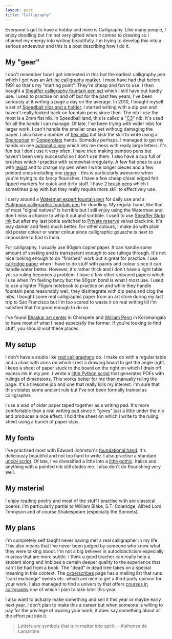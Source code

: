 ```yaml
---
layout: post
title: "Calligraphy"
---
```


Everyone's got to have a hobby and mine is Calligraphy. Like many people, I enjoy doodling but I'm not very gifted when it comes to drawing so I channel my energy into writing beautifully. I'm trying to develop this into a serious endeavour and this is a post describing how I do it. 

My "gear"
---------

I don't remember how I got interested in this but the earliest calligraphy pen which I got was an [Artline calligraphy marker](http://www.stationery.com.ph/stationery/sites/default/files/10011629_EK241-244_Artline-Calligraphy-Pen.jpg). I must have had that before 1991 so that's my "starting point". They're cheap and fun to use. I then bought a [Sheaffer calligraphy fountain pen set](http://i.oodleimg.com/item/2807823680u_1x424x360f?1321141159) which I still have but hardly use. I used to practise on and off but for the past few years, I've been seriously at it writing a page a day on the average. In 2010, I bought myself a set of [Speedball nibs and a holder](http://www.amazon.com/Speedball-Calligraphy-No-1-Artists-Project/dp/B001QWUHF4/ref=sr_1_3?s=arts-crafts&ie=UTF8&qid=1335633631&sr=1-3). I started writing with a dip pen and haven't really looked back on fountain pens since then. The nib I use the most is a 2mm flat nib. In Speedball land, this is called a "[C3](http://images.nitrosell.com/product_images/3/575/large-speedball_calligraphy_nibs_c.jpg)" nib. It's used for all the hands I can manage. Of late, I've been trying with wider nibs for larger work. I can't handle the smaller ones yet withoug damaging the paper. I also have a number of [flex nibs](https://www.currys.com/Products/Media/fl%5CAMI%5CFLEXTIPS.jpg) but lack the skill to write using a [Spencerian](http://www.billscalligraphy.com/Introduction/SpencerianEnvelope.gif) or [Copperplate](http://www.scribblers.co.uk/blog/wp-content/uploads/2009/01/copperplate-alphabet.jpg) hands. Someday perhaps. I managed to get my hands on one [automatic pen](http://www.automaticpens.co.uk/) which lets me mess with really large letters. It's fun but I don't use it very often. I have tried making bamboo pens but haven't been very successful so I don't use them. I also have a cup full of brushes which I practise with somewhat irregularly. A few flat ones to use with [resist](http://painting.about.com/od/artglossarym/g/defmaskingfluid.htm) and to charge my pen when I write longer pieces and a few pointed ones including one [rigger](http://painting.about.com/od/artsupplies/ig/Intro-to-Art-Paint-Brushes/Brush-Rigger.htm) - this is particularly awesome when you're trying to do fancy flourishes. I have a few cheap chisel edged felt tipped markers for quick and dirty stuff. I have 2 [brush pens](http://ecx.images-amazon.com/images/I/21JWkuy5N6L._SL500_AA300_.jpg) which I sometimes play with but they really require more skill to effectively use. 

I carry around a [Waterman expert fountain pen](http://www.stylusfinepens.com/writing/waterman/395-waterman-expert-fountain-pen-0.jpg) for daily use and a [Platignum calligraphic fountain pen](http://media.photobucket.com/image/recent/Ashish_031/Picture608.jpg) for doodling. My regular hand, like that of most "digital natives" is horrible but I still enjoy using the Waterman and don't miss a chance to whip it out and scribble. I used to use [Sheaffer Skrip ink](http://www.sheaffer.com/writing/product_detail.php?ID=26) but after my last bottle switched to [Private reserve](http://privatereserveink.com/) velvet black ink. It's way darker and feels much better. For other colours, I make do with plain old poster colour or water colour since calligraphic gouache is next to impossible to find in India. 

For calligraphy, I usually use 90gsm copier paper. It can handle some amount of soaking and is transparent enough to see rulings through. It's not nice looking enough to do "finished" work but is great for practice. I use [cartridge paper](http://en.wikipedia.org/wiki/Cartridge_paper) when I have to do stuff with paints and colour since it can handle water better. However, it's rather thick and I don't have a light table yet so ruling becomes a problem. I have a few other coloured papers which I use when I'm feeling fancy but the 90gsm bond is what I most use. I used to use a lighter 75gsm notebook to practice on and while they handle fountain pens reasonably well, they disintegrate with dip pens and clog the nibs. I bought some real calligraphic paper from an art store during my last trip to San Francisco but I'm too scared to waste it on real writing till I'm satisfied that I'm good enough to do so.

I've found [Bhaskar art center](http://maps.google.com/maps/place?q=Bhaskar+arts,+Bangalore&hl=en&cid=710643718398472361) in Chickpete and [William Penn](http://maps.google.com/maps/place?q=William+Penn,+Bengaluru,+Karnataka,+India&hl=en&cid=13210012246071566168) in Koramangala to have most of what I need especially the former. If you're looking to find stuff, you should visit these places. 

My setup
--------

I don't have a studio like [*real* calligraphers](http://www.guardian.co.uk/money/audioslideshow/2010/feb/18/work-and-careers) do. I make do with a regular table and a chair with arms on which I rest a drawing board to get the angle right. I keep a sheet of paper stuck to the board on the right on which I drain off excess ink in my pen. I wrote a [little Python script](https://github.com/nibrahim/Calligraphic-Rulings) that generates PDFs with rulings of dimensions. This works better for me than manually ruling the page. It's a tiresome job and one that really kills my interest. I'm sure that this violates some ancient rule but I've not been formally trained as  calligrapher. 

I use a wad of older paper taped together as a writing pad. It's more comfortable than a real writing pad since it "gives" just a little under the nib and produces a nice effect. I hold the sheet on which I write to the ruling sheet using a bunch of paper clips. 

My fonts
--------

I've practised most with Edward Johnston's [foundational hand](http://web.me.com/yukimia/Yukimi_A/Foundational_Hand.html). It's deliciously beautiful and not too hard to write. I also practise a standard [uncial script](https://twitter.com/#!/noufalibrahim/status/183968123886641152/photo/1/large). Of late, I've diversified a little into a [little gothic](https://twitter.com/#!/noufalibrahim/status/192332266435907584/photo/1/large). Italics and anything with a pointed nib still eludes me. I also don't do flourishing very well. 

My material
-----------

I enjoy reading poetry and most of the stuff I practise with are classical poems. I'm particularly partial to William Blake, S.T. Coleridge, Alfred Lord Tennyson and of course Shakespeare (especially the Sonnets). 

My plans
--------

I'm completely self taught never having met a real calligrapher in my life. This also means that I've never been judged by someone who knew what they were talking about. I'm not a big believer in autodidacticism especially in areas that are more subtle. I think a good teacher can really help a student along and imbibes a certain deeper quality to the experience that can't be had from a book. The "dead" in dead tree takes on a special meaning in this context. The [cyberscribes](http://www.calligraph.com/cyberscribes/) page has a mailing list that runs "card exchange" events etc. which are nice to get a third party opinion for your work. I also managed to find a university that offers [courses in calligraphy](https://catalog.academyart.edu/catalog?0-1.ILinkListener-pageWrapper-modalForm-marketingModalWindow-content-courseInfoContainer-tabs-tabs~container-tabs-0-link) one of which I plan to take later this year. 

I also want to actually make something and sell it this year or maybe early next year. I don't plan to make this a career but when someone is willing to pay for the privilege of owning your work, it does say something about all the effort put into it. 



> Letters are symbols that turn matter into spirit.
>                               - Alphonse de Lamartine
